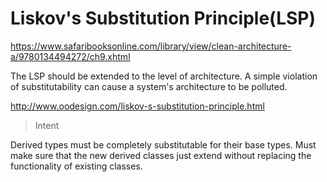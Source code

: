 # Liskov's Substitution Principle(LSP)

https://www.safaribooksonline.com/library/view/clean-architecture-a/9780134494272/ch9.xhtml

The LSP should be extended to the level of architecture.
A simple violation of substitutability can cause a system's architecture to be polluted.

http://www.oodesign.com/liskov-s-substitution-principle.html

> Intent

Derived types must be completely substitutable for their base types.
Must make sure that the new derived classes just extend without replacing the functionality of existing classes.
